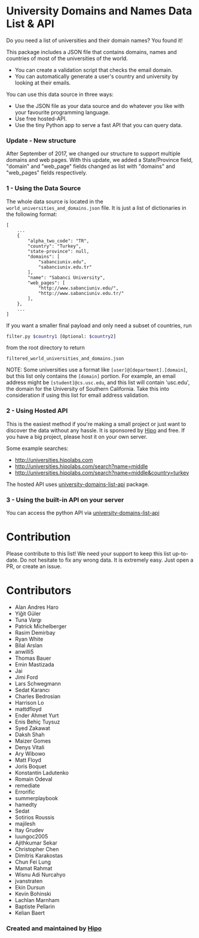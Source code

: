 # University Domains and Names Data List & API

Do you need a list of universities and their domain names? You found it!

This package includes a JSON file that contains domains, names and countries of most of the universities of the world.

- You can create a validation script that checks the email domain.
- You can automatically generate a user's country and university by looking at their emails.

You can use this data source in three ways:

- Use the JSON file as your data source and do whatever you like with your favourite programming language.
- Use free hosted-API.
- Use the tiny Python app to serve a fast API that you can query data.

### Update - New structure

After September of 2017, we changed our structure to support multiple domains and web pages. With this update, we added a State/Province field, "domain" and "web_page" fields changed as list with "domains" and "web_pages" fields respectively.

### 1 - Using the Data Source

The whole data source is located in the `world_universities_and_domains.json` file. It is just a list of dictionaries in the following format:

    [
    	...
    	{
    	    "alpha_two_code": "TR",
    	    "country": "Turkey",
    	    "state-province": null,
    	    "domains": [
    	        "sabanciuniv.edu",
    	        "sabanciuniv.edu.tr"
    	    ],
    	    "name": "Sabanci University",
    	    "web_pages": [
    	        "http://www.sabanciuniv.edu/",
    	        "http://www.sabanciuniv.edu.tr/"
    	    ],
    	},
    	...
    ]

If you want a smaller final payload and only need a subset of countries, run

```bash
filter.py $country1 [Optional: $country2]
```

from the root directory to return

```
filtered_world_universities_and_domains.json
```

NOTE: Some universities use a format like `[user]@[department].[domain]`, but this list only contains the `[domain]` portion.
For example, an email address might be `[student]@cs.usc.edu`, and this list will contain 'usc.edu', the domain for the
University of Southern California. Take this into consideration if using this list for email address validation.

### 2 - Using Hosted API

This is the easiest method if you're making a small project or just want to discover the data without any hassle.
It is sponsored by [Hipo](http://www.hipolabs.com) and free. If you have a big project, please host it on your own server.

Some example searches:

- http://universities.hipolabs.com
- http://universities.hipolabs.com/search?name=middle
- http://universities.hipolabs.com/search?name=middle&country=turkey

The hosted API uses [university-domains-list-api](https://github.com/Hipo/university-domains-list-api) package.

### 3 - Using the built-in API on your server

You can access the python API via [university-domains-list-api](https://github.com/Hipo/university-domains-list-api)

# Contribution

Please contribute to this list! We need your support to keep this list up-to-date.
Do not hesitate to fix any wrong data. It is extremely easy. Just open a PR, or create an issue.

# Contributors

- Alan Andres Haro
- Yiğit Güler
- Tuna Vargı
- Patrick Michelberger
- Rasim Demirbay
- Ryan White
- Bilal Arslan
- anwilli5
- Thomas Bauer
- Emin Mastizada
- Jai
- Jimi Ford
- Lars Schwegmann
- Sedat Karancı
- Charles Bedrosian
- Harrison Lo
- mattdfloyd
- Ender Ahmet Yurt
- Enis Behiç Tuysuz
- Syed Zakawat
- Daksh Shah
- Maizer Gomes
- Denys Vitali
- Ary Wibowo
- Matt Floyd
- Joris Boquet
- Konstantin Ladutenko
- Romain Odeval
- remediate
- Errorific
- summerplaybook
- hamedty
- Sedat
- Sotirios Roussis
- majilesh
- Itay Grudev
- luungoc2005
- Ajithkumar Sekar
- Christopher Chen
- Dimitris Karakostas
- Chun Fei Lung
- Mamat Rahmat
- Wisnu Adi Nurcahyo
- jvanstraten
- Ekin Dursun
- Kevin Bohinski
- Lachlan Marnham
- Baptiste Pellarin
- Kelian Baert

### Created and maintained by [Hipo](http://www.hipolabs.com)
